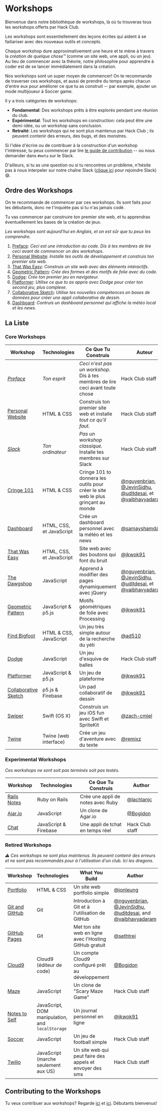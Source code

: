 # Workshops

Bienvenue dans notre bibliothèque de workshops, là où tu trouveras tous les workshops offerts par Hack Club.

Les workshops sont essentiellement des leçons écrites qui aident à se failiariser avec des nouveaux outils et concepts.

Chaque workshop dure approximativement une heure et te mène à travers la _création de quelque chose™_ (comme un site web, une appli, ou un jeu). Au lieu de commencer avec la théorie, notre philosophie pour apprendre à coder est de se lancer immédiatement dans la création.

Nos workshops sont un super moyen de commencer! On te recommande de traverser ces workshops, et aussi de prendre du temps après chacun d'entre eux pour améliorer ce que tu as construit -- par exemple, ajouter un mode multijoueur à Soccer game.

Il y a trois catégories de workshops:

- **Fondamental**: Des workshops prêts à être explorés pendant une réunion du club.
- **Expérimental**: Tout les workshops en construction: cela peut être une demi-idée, ou un workshop sans conclusion.
- **Retraité**: Les workshops qui ne sont plus maintenus par Hack Club ; ils peuvent contenir des erreurs, des bugs, et des monstres.

Si l'idée d'écrire ou de contribuer à la construction d'un workshop t'intéresse, tu peux commencer par lire [le guide de contribution](CONTRIBUTING.md) -- ou nous demander dans `#meta` sur le Slack.

D'ailleurs, si tu as une question ou si tu rencontres un problème, n'hésite pas à nous interpeler sur notre chaîne Slack ([clique ici][slack] pour rejoindre Slack) :smile:.

## Ordre des Workshops

On te recommande de commencer par ces workshops. Ils sont faits pour les débutants, donc ne t'inquiète pas si tu n'as jamais codé.

Tu vas commencer par construire ton premier site web, et tu apprendras éventuellement les bases de la création de jeux.

_Les workshops sont aujourd'hui en Anglais, et on est sûr que tu peux les comprendre._

1. [Preface][preface]: _Ceci est une introduction au code. Dis à tes membres de lire ceci avant de commencer un des workshops._
2. [Personal Website][personal_website]: _Installe tes outils de développement et construis ton premier site web._
3. [That Was Easy][that_was_easy]: _Construis un site web avec des éléments intéractifs._
4. [Geometric Pattern][geometric_pattern]: _Crée des formes et des motifs de folie avec du code._
5. [Dodge][dodge]: _Crée ton premier jeu en navigateur._
6. [Platformer][platformer]: _Utilise ce que tu as appris avec Dodge pour créer ton second jeu, plus complexe._
7. [Collaborative Sketch][collaborative_sketch]: _Utilise tes nouvelles compétences en bases de données pour créer une appli collaborative de dessin._
8. [Dashboard][dashboard]: _Contruis un dashboard personnel qui affiche la météo local et les news._

## La Liste

### Core Workshops

| Workshop                                     | Technologies                             | Ce Que Tu Construis                                                              | Auteur                                                                                                                 |
| ------------------------------------------   | ---------------------------------------- | -------------------------------------------------------------------------------- | ---------------------------------------------------------------------------------------------------------------------- |
| _[Preface][preface]_                         | _Ton esprit_                             | _Ceci n'est pas un workshop._ Dis à tes membres de lire ceci avant toute chose   | Hack Club staff                                                                                                        |
| [Personal Website][personal_website]         | HTML & CSS                               | Construis ton premier site web et installe _tout ce qu'il faut._                 | Hack Club staff                                                                                                        |
| _[Slack][slack]_                             | _Ton ordinateur_                         | _Pas un workshop classique._ Installe tes membres sur Slack                      | Hack Club staff                                                                                                        |
| [Cringe 101][cringe_101]                     | HTML & CSS                               | Cringe 101 to donnera les outils pour créer le site web le plus grinçant au monde| [@nguyenbrian][nguyenbrian], [@JevinSidhu][JevinSidhu], [@uditdesai][uditdesai], et [@vaibhavyadaram][vaibhavyadaram]  |
| [Dashboard][dashboard]                       | HTML, CSS, et JavaScript                 | Crée un dashboard personnel avec la météo et les news                            | [@samayshamdasani][samayshamdasani]                                                                                    |
| [That Was Easy][that_was_easy]               | HTML, CSS, et JavaScript                 | Site web avec des boutons qui font du bruit                                      | [@jkwok91][jkwok91]                                                                                                    |
| [The Dawgshop][dawgshop]                     | JavaScript                               | Apprend à modifier des pages dynamiquement avec jQuery                           | [@nguyenbrian][nguyenbrian], [@JevinSidhu][JevinSidhu], [@uditdesai][uditdesai], et [@vaibhavyadaram][vaibhavyadaram]  |
| [Geometric Pattern][geometric_pattern]       | JavaScript & p5.js                       | Motifs géométriques de folie avec Processing                                     | [@jkwok91][jkwok91]                                                                                                    |
| [Find Bigfoot][find_bigfoot]                 | HTML & CSS, JavaScript                   | Un jeu très simple autour de la recherche du yéti                                | [@ad510][ad510]                                                                                                        |
| [Dodge][dodge]                               | JavaScript                               | Un jeu d'esquive de balles                                                       | Hack Club staff                                                                                                        |
| [Platformer][platformer]                     | JavaScript & p5.js                       | Un jeu de plateforme                                                             | [@jkwok91][jkwok91]                                                                                                    |
| [Collaborative Sketch][collaborative_sketch] | p5.js & Firebase                         | Un pad collaboratif de dessin                                                    | [@jkwok91][jkwok91]                                                                                                    |
| [Swiper][swiper]                             | Swift (OS X)                             | Construis un jeu iOS fun avec Swift et SpriteKit                                 | [@zach-cmiel][zachcmiel]                                                                                               |
| [Twine][twine]                               | Twine (web interface)                    | Crée un jeu d'aventure avec du texte                                             | [@remixz][remixz]                                                                                                      |

### Experimental Workshops

_Ces workshops ne sont soit pas terminés soit pas testés._

| Workshop                                   | Technologies                             | Ce Que Tu Construis                                                              | Author                                                                                                                 |
| ------------------------------------------ | ---------------------------------------- | -------------------------------------------------------------------------------- | ---------------------------------------------------------------------------------------------------------------------- |
| [Rails Notes][rails_notes]                 | Ruby on Rails                            | Crée une appli de notes avec Ruby                                                | [@lachlanjc][lachlanjc]                                                                                                |
| [Ajar.io][ajar]                            | JavaScript                               | Un clone de Agar.io                                                              | [@Bogidon][Bogidon]                                                                                                    |
| [Chat][chat]                               | JavaScript & Firebase                    | Une appli de tchat en temps réel                                                 | Hack Club staff                                                                                                        |

### Retired Workshops

_:warning: Ces workshops ne sont plus maintenus. Ils peuvent contenir des erreurs et ne sont pas recommandés pour à l'utilisation d'un club. Ici les dragons._

| Workshop                                   | Technologies                                     | What You Build                                                                   | Author                                                                                                                 |
| ------------------------------------------ | ------------------------------------------------ | -------------------------------------------------------------------------------- | ---------------------------------------------------------------------------------------------------------------------- |
| [Portfolio][portfolio]                     | HTML & CSS                                       | Un site web portfolio simple                                                     | [@jonleung][jonleung]                                                                                                  |
| [Git and GitHub][git_and_github]           | Git                                              | Introduction à Git et à l'utilisation de GitHub                                  | [@nguyenbrian][nguyenbrian], [@JevinSidhu][JevinSidhu], [@uditdesai][uditdesai], and [@vaibhavyadaram][vaibhavyadaram] |
| [GitHub Pages][github_pages]               | Git                                              | Met ton site web en ligne avec l'Hosting GitHub gratuit                          | [@sethtrei][sethtrei]                                                                                                  |
| [Cloud9][cloud9]                           | Cloud9 (éditeur de code)                         | Un compte Cloud9 configuré prêt au développement                                 | [@Bogidon][Bogidon]                                                                                                    |
| [Maze][maze]                               | JavaScript                                       | Un clone de "Scary Maze Game"                                                    | Hack Club staff                                                                                                        |
| [Notes to Self][notes_to_self]             | JavaScript, DOM manipulation, and `localStorage` | Un journal personnel en ligne                                                    | [@jkwok91][jkwok91]                                                                                                    |
| [Soccer][soccer]                           | JavaScript                                       | Un jeu de football simple                                                        | Hack Club staff                                                                                                        |
| [Twilio][twilio]                           | JavaScript (marche seulement aux US)             | Un site web qui peut faire des appels et envoyer des sms                         | Hack Club staff                                                                                                        |

[Bogidon]: https://github.com/Bogidon
[nguyenbrian]: https://github.com/nguyenbrian
[JevinSidhu]: https://github.com/JevinSidhu
[uditdesai]: https://github.com/uditdesai
[vaibhavyadaram]: https://github.com/vaibhavyadaram
[sethtrei]: https://github.com/sethtrei
[zachcmiel]: https://github.com/zach-cmiel
[ad510]: https://github.com/ad510
[remixz]: https://github.com/remixz
[jkwok91]: https://github.com/jkwok91
[jonleung]: https://github.com/jonleung
[samayshamdasani]: https://github.com/samayshamdasani
[lachlanjc]: https://github.com/lachlanjc

## Contributing to the Workshops

Tu veux contribuer aux workshops? Regarde [ici](GUIDELINES.md) et [ici](CONTRIBUTING.md). Débutants bienvenus!

[ajar]: ajar/
[chat]: chat/
[cloud9]: cloud9/
[collaborative_sketch]: collaborative_sketch/
[cringe_101]: cringe_101/
[dashboard]: dashboard/
[dawgshop]: dawgshop/
[dodge]: dodge/
[find_bigfoot]: find_bigfoot/
[geometric_pattern]: geometric_pattern/
[git_and_github]: git_and_github/
[github_pages]: github_pages/
[maze]: maze/
[notes_to_self]: notes_to_self/
[personal_website]: personal_website/
[platformer]: platformer/
[portfolio]: portfolio/
[preface]: PREFACE.md
[rails_notes]: rails_notes/
[slack]: slack/
[soccer]: soccer/
[swiper]: swiper/
[that_was_easy]: that_was_easy/
[twilio]: twilio/
[twine]: twine/